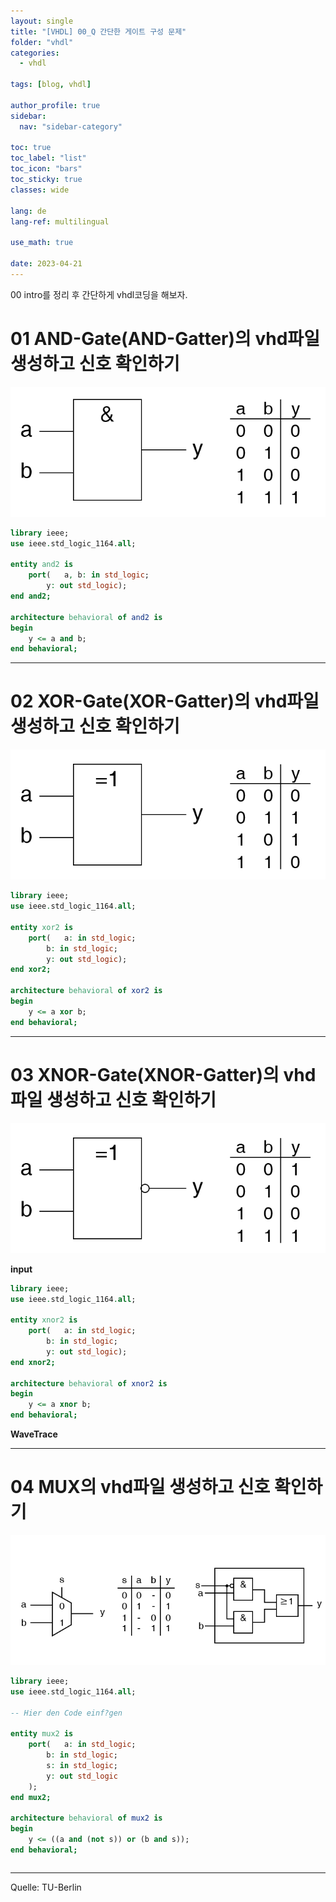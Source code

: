 ```yaml
---
layout: single
title: "[VHDL] 00_Q 간단한 게이트 구성 문제"
folder: "vhdl"
categories:
  - vhdl

tags: [blog, vhdl]

author_profile: true
sidebar:
  nav: "sidebar-category"

toc: true
toc_label: "list"
toc_icon: "bars"
toc_sticky: true
classes: wide

lang: de
lang-ref: multilingual

use_math: true

date: 2023-04-21
---
```


00 intro를 정리 후 간단하게 vhdl코딩을 해보자.

# 01 AND-Gate(AND-Gatter)의 vhd파일 생성하고 신호 확인하기

<img src="https://github.com/Sehoon1207/sehoon1207.github.io/blob/main/_posts/programming/vhdl/img/00-q-AND-Gatter.png?raw=true">


```vhdl
library ieee;
use ieee.std_logic_1164.all;

entity and2 is
	port(	a, b: in std_logic;
		y: out std_logic);
end and2;

architecture behavioral of and2 is
begin
	y <= a and b;
end behavioral;
```

---

# 02 XOR-Gate(XOR-Gatter)의 vhd파일 생성하고 신호 확인하기

<img src="https://github.com/Sehoon1207/sehoon1207.github.io/blob/main/_posts/programming/vhdl/img/00-q-XOR-Gatter.png?raw=true">

```vhdl
library ieee;
use ieee.std_logic_1164.all;

entity xor2 is
	port(	a: in std_logic;
		b: in std_logic;
		y: out std_logic);
end xor2;

architecture behavioral of xor2 is
begin
	y <= a xor b;
end behavioral;
```

---

# 03 XNOR-Gate(XNOR-Gatter)의 vhd파일 생성하고 신호 확인하기

<img src="https://github.com/Sehoon1207/sehoon1207.github.io/blob/main/_posts/programming/vhdl/img/00-q-XNOR-Gatter.png?raw=true">

**input**

```vhdl
library ieee;
use ieee.std_logic_1164.all;

entity xnor2 is
	port(	a: in std_logic;
		b: in std_logic;
		y: out std_logic);
end xnor2;

architecture behavioral of xnor2 is
begin
	y <= a xnor b;
end behavioral;
```
**WaveTrace**

---

# 04 MUX의 vhd파일 생성하고 신호 확인하기

<img src="https://github.com/Sehoon1207/sehoon1207.github.io/blob/main/_posts/programming/vhdl/img/00-q-MUX2.png?raw=true">

```vhdl
library ieee;
use ieee.std_logic_1164.all;

-- Hier den Code einf?gen

entity mux2 is
	port(	a: in std_logic;
		b: in std_logic;
		s: in std_logic;
		y: out std_logic
	);
end mux2;

architecture behavioral of mux2 is
begin
	y <= ((a and (not s)) or (b and s));
end behavioral;
```




```

```







---

Quelle: TU-Berlin

<!-- &nbsp; 1칸 띄어쓰기 -->
<!-- &ensp; 2칸 띄어쓰기 -->
<!-- &emsp; 3칸 띄어쓰기 -->
